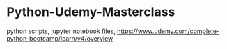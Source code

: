 # Python-Udemy-Masterclass
python scripts, jupyter notebook files, 
https://www.udemy.com/complete-python-bootcamp/learn/v4/overview

